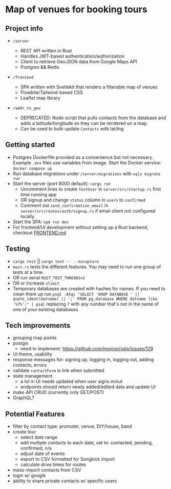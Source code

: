 # Map of venues for booking tours

  

## Project info

-  `/server`
	- REST API written in Rust
	- Handles JWT-based authentication/authorization
	- Client to retrieve GeoJSON data from Google Maps API
	- Postgres && Redis
-  `/frontend` 
	- SPA written with Sveltekit that renders a filterable map of venues
	- Flowbite/Tailwind-based CSS
	- Leaflet map library

-  `/addr_to_geo` 
	- DEPRECATED: Node script that pulls contacts from the database and adds a latitude/longitude so they can be rendered on a map. 
	- Can be used to bulk-update `Contacts` with lat/lng
  

## Getting started

- Postgres Dockerfile provided as a convenience but not necessary. Example `.env` files use variables from image. Start the Docker service: `docker compose up`
- Run database migrations under `/server/migrations` with `sqlx migrate run`
- Start the server (port 8000 default): `cargo run`
	- Uncomment lines to create `TestUser` in `server/src/startup.rs` first time running app 
	- OR signup and change `status` column in `users` to `confirmed`
	- Comment out `send_confirmation_email` in `server/src/routes/auth/signup.rs` if email client not configured locally.
- Start the SPA: `npm run dev`
- For frontend/UI development without setting up a Rust backend, checkout [FRONTEND.md](https://github.com/matthewboman/bookr/blob/main/FRONTEND.md)

## Testing

-  `cargo test` || `cargo test -- --nocapture`
- `main.rs` tests the different features. You may need to run one group of tests at a time.
- OR run serial `RUST_TEST_THREADS=1`
- OR or increase `ulimit`
- Temporary databases are created with hashes for names. If you need to clean them up run `psql -Atqc "SELECT 'DROP DATABASE ' || quote_ident(datname) || ';' FROM pg_database WHERE datname like '%7%';" | psql` replacing `7` with any number that's not in the name of one of your existing databases

## Tech improvements

- grouping map points
- postgis
	- need to implement: https://github.com/jmoiron/sqlx/issues/129
- UI theme, usability
- response messages for: signing up, logging in, logging out, adding contacts, errors
- validate `contactForm` is link when submitted
- state management
	- a lot in UI needs updated when user signs in/out
	- endpoints should return newly added/edited data and update UI
- make API CRUD (currently only GET/POST)
- GraphQL?

## Potential Features

- filter by contact type: promoter, venue, DIY/house, band
- create tour
	- select date range
	- add multiple contacts to each date, set to: contacted, pending, confirmed, n/a
	- adjust date of events
	- export to CSV formatted for Songkick import
	- calculate drive times for routes
- mass-import contacts from CSV
- login w/ google
- ability to share private contacts w/ specific users
